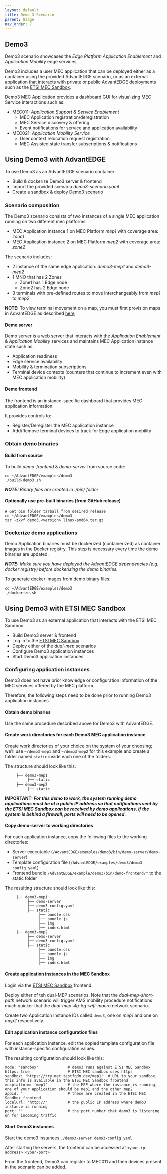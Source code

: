 ```yaml
---
layout: default
title: Demo 3 Scenario
parent: Usage
nav_order: 7
---
```


## Demo3
Demo3 scenario showcases the _Edge Platform Application Enablement_ and _Application Mobility_ edge services.

Demo3 includes a user MEC application that can be deployed either as a container using the provided AdvantEDGE scenario,
or as an external application that interacts with private or public AdvantEDGE deployments such as the [ETSI MEC Sandbox](https://try-mec.etsi.org/).

Demo3 MEC Application provides a dashboard GUI for visualizing MEC Service interactions such as:
- MEC011: _Application Support & Service Enablement_
  - MEC Application registration/deregistration
  - MEC Service discovery & offering
  - Event notifications for service and application availability
- MEC021: _Application Mobility Service_
  - User context relocation request registration
  - MEC Assisted state transfer subscriptions & notifications

## Using Demo3 with AdvantEDGE
To use Demo3 as an AdvantEDGE scenario container:
- Build & dockerize Demo3 server & frontend
- Import the provided scenario _demo3-scenario.yaml_
- Create a sandbox & deploy Demo3 scenario

### Scenario composition
The Demo3 scenario consists of two instances of a single MEC application running on two different mec platforms
- MEC Application instance 1 on MEC Platform _mep1_ with coverage area: _zone1_
- MEC Application instance 2 on MEC Platform _mep2_ with coverage area: _zone2_

The scenario includes:
- 2 instance of the same edge application: _demo3-mep1_ and _demo3-mep2_
- 1 MNO that has 2 Zones
  - Zone1 has 1 Edge node
  - Zone2 has 2 Edge node
- 3 terminals with pre-defined routes to move interchangeably from _mep1_ to _mep2_

**NOTE:** To view terminal movement on a map, you must first provision maps in AdvantEDGE as described
[here](https://interdigitalinc.github.io/AdvantEDGE/docs/overview/features/gis/#map-provisioning)

#### Demo server
Demo server is a web server that interacts with the _Application Enablement_ & _Application Mobility_ services
and maintains MEC Application instance state such as:
- Application readiness
- Edge service availability
- Mobility & termination subscriptions
- Terminal device contexts (counters that continue to increment even with MEC application mobility)

#### Demo frontend
The frontend is an instance-specific dashboard that provides MEC application information.

It provides controls to:
- Register/Deregister the MEC application instance
- Add/Remove terminal devices to track for Edge application mobility

### Obtain demo binaries

#### Build from source
To build _demo-frontend_ & _demo-server_ from source code:

```
cd ~/AdvantEDGE/examples/demo3
./build-demo3.sh
``` 

_**NOTE:** Binary files are created in ./bin/ folder_

#### Optionally use pre-built binaries (from GitHub release)
```
# Get bin folder tarball from desired release
cd ~/AdvantEDGE/examples/demo3
tar -zxvf demo3.<version>.linux-amd64.tar.gz
```

### Dockerize demo applications
Demo Application binaries must be dockerized (containerized) as container images in the Docker registry.
This step is necessary every time the demo binaries are updated.

_**NOTE:** Make sure you have deployed the AdvantEDGE dependencies (e.g. docker registry) before dockerizing the demo binaries._

To generate docker images from demo binary files:

```
cd ~/AdvantEDGE/examples/demo3
./dockerize.sh
```

## Using Demo3 with ETSI MEC Sandbox
To use Demo3 as an external application that interacts with the ETSI MEC Sandbox
- Build Demo3 server & frontend
- Log in to the [ETSI MEC Sandbox](https://try-mec.etsi.org/)
- Deploy either of the _dual-mep_ scenarios
- Configure Demo3 application instances
- Start Demo3 application instances

### Configuring application instances
Demo3 does not have prior knowledge or configuration information of the MEC services offered by the MEC platform.

Therefore, the following steps need to be done prior to running Demo3 application instances.

#### Obtain demo binaries
Use the same procedure described above for Demo3 with AdvantEDGE.

#### Create work directories for each Demo3 MEC application instance
Create work directories of your choice on the system of your choosing; we'll use `~/demo3-mep1` and `~/demo3-mep2` for
this example and create a folder named `static` inside each one of the folders.

The structure should look like this:
```
     ├── demo3-mep1
          ├── static
     ├── demo3-mep2
          ├── static
```

**IMPORTANT: _For this demo to work, the system running demo applications must be at a public IP address so that
notifications sent by the ETSI MEC Sandbox can be received by demo applications. If the system is behind a firewall,
ports will need to be opened._**

#### Copy demo-server to working directories
For each application instance, copy the following files to the working directories:
- Server executable (`/AdvantEDGE/examples/demo3/bin/demo-server/demo-server`)
- Template configuration file (`/AdvantEDGE/examples/demo3/demo3-config.yaml`)
- Frontend bundle `/AdvantEDGE/example/demo3/bin/demo-frontend/*` to the static folder

The resulting structure should look like this:
```
     ├── demo3-mep1
          ├── demo-server
          ├── demo3-config.yaml
          ├── static
               ├── bundle.css
               ├── bundle.js
               ├── img
               ├── index.html
     ├── demo3-mep2
          ├── demo-server
          ├── demo3-config.yaml
          ├── static
               ├── bundle.css
               ├── bundle.js
               ├── img
               ├── index.html
```

#### Create application instances in the MEC Sandbox
Login via the [ETSI MEC Sandbox](https://try-mec.etsi.org/) frontend.

Deploy either of teh dual-MEP scenarios. Note that the _dual-mep-short-path_ network scenario will trigger
AMS mobility procedure notifications much quicker that the _dual-mep-4g-5g-wifi-macro_ network scenario.

Create two Application Instance IDs called `demo3`, one on _mep1_ and one on _mep2_ respectively.

#### Edit application instance configuration files
For each application instance, edit the copied template configuration file with instance-specific configuration values.

The resulting configuration should look like this:
```
mode: 'sandbox'             # demo3 runs against ETSI MEC Sandbox
https: true                 # ETSI MEC sandbox uses https
sandbox: 'https://try-mec.testfqdn.dev/mep1'  # URL to your sandbox, this info is available in the ETSI MEC Sandbox frontend
mecplatform: 'mep1'         # the MEP where the instance is running, one of your application should be mep1 and the other mep2
appid: ''                   # these are created in the ETSI MEC Sandbox frontend
localurl: 'http://'         # the public IP address where demo3 instance is running
port: ''                    # the port number that demo3 is listening on for incoming traffic
```

#### Start Demo3 instances
Start the demo3 instances `./demo3-server demo3-config.yaml`

After starting the servers, the frontend can be accessed at `<your-ip-address>:<your-port>`

From the frontend, Demo3 can register to MEC011 and then devices present in the scenario can be added.
